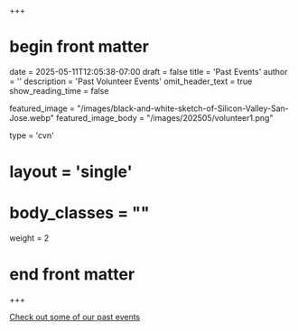 +++
# begin front matter

date = 2025-05-11T12:05:38-07:00
draft = false
title = 'Past Events'
author = ''
description = 'Past Volunteer Events'
omit_header_text = true
show_reading_time = false

featured_image = "/images/black-and-white-sketch-of-Silicon-Valley-San-Jose.webp"
featured_image_body = "/images/202505/volunteer1.png"


type = 'cvn'
# layout = 'single'
# body_classes = ""
weight = 2
# end front matter
+++

<a href='{{< fixURL "/volunteers/events/" >}}' class="link ba br3 dib bw1 ph2">Check out some of our past events</a>



